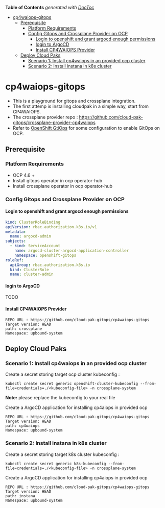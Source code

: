 <!-- START doctoc generated TOC please keep comment here to allow auto update -->
<!-- DON'T EDIT THIS SECTION, INSTEAD RE-RUN doctoc TO UPDATE -->
**Table of Contents**  *generated with [DocToc](https://github.com/thlorenz/doctoc)*

- [cp4waiops-gitops](#cp4waiops-gitops)
  - [Prerequisite](#prerequisite)
    - [Platform Requirements](#platform-requirements)
    - [Config Gitops and Crossplane Provider on OCP](#config-gitops-and-crossplane-provider-on-ocp)
      - [Login to openshift and grant argocd enough permissions](#login-to-openshift-and-grant-argocd-enough-permissions)
      - [login to ArgoCD](#login-to-argocd)
      - [Install CP4WAIOPS Provider](#install-cp4waiops-provider)
  - [Deploy Cloud Paks](#deploy-cloud-paks)
    - [Scenario 1: Install cp4waiops in an provided ocp cluster](#scenario-1-install-cp4waiops-in-an-provided-ocp-cluster)
    - [Scenario 2: Install instana in k8s cluster](#scenario-2-install-instana-in-k8s-cluster)

<!-- END doctoc generated TOC please keep comment here to allow auto update -->

# cp4waiops-gitops

- This is a playground for gitops and crossplane integration.
- The first attemp is installing cloudpak in a simple way, start from CP4WAIOPS.
- The crossplane provider repo : https://github.com/cloud-pak-gitops/crossplane-provider-cp4waiops
- Refer to [OpenShift GtiOps](https://www.openshift.com/blog/announcing-openshift-gitops) for some configuration to enable GitOps on OCP.

## Prerequisite

### Platform Requirements

- OCP 4.6 + 
- Install gitops operator in ocp operator-hub
- Install crossplane operator in ocp operator-hub 
### Config Gitops and Crossplane Provider on OCP

#### Login to openshift and grant argocd enough permissions

```yaml
kind: ClusterRoleBinding
apiVersion: rbac.authorization.k8s.io/v1
metadata:
  name: argocd-admin
subjects:
  - kind: ServiceAccount
    name: argocd-cluster-argocd-application-controller
    namespace: openshift-gitops
roleRef:
  apiGroup: rbac.authorization.k8s.io
  kind: ClusterRole
  name: cluster-admin
```

#### login to ArgoCD

TODO

#### Install CP4WAIOPS Provider

```
REPO URL : https://github.com/cloud-pak-gitops/cp4waiops-gitops
Target version: HEAD
path: crossplane
Namespace: upbound-system
```

## Deploy Cloud Paks

### Scenario 1: Install cp4waiops in an provided ocp cluster 

Create a secret storing target ocp cluster kubeconfig :
```shell
kubectl create secret generic openshift-cluster-kubeconfig --from-file=credentials=./<kubeconfig-file> -n crossplane-system
```

**Note:** please replace the kubeconfig to your real file


Create a ArgoCD application for installing cp4aiops in provided ocp 
```
REPO URL : https://github.com/cloud-pak-gitops/cp4waiops-gitops
Target version: HEAD
path: cp4waiops
Namespace: upbound-system
```

### Scenario 2: Install instana in k8s cluster
Create a secret storing target k8s cluster kubeconfig :
```shell
kubectl create secret generic k8s-kubeconfig --from-file=credentials=./<kubeconfig-file> -n crossplane-system
```

Create a ArgoCD application for installing cp4aiops in provided ocp 
```
REPO URL : https://github.com/cloud-pak-gitops/cp4waiops-gitops
Target version: HEAD
path: instana
Namespace: upbound-system
```
